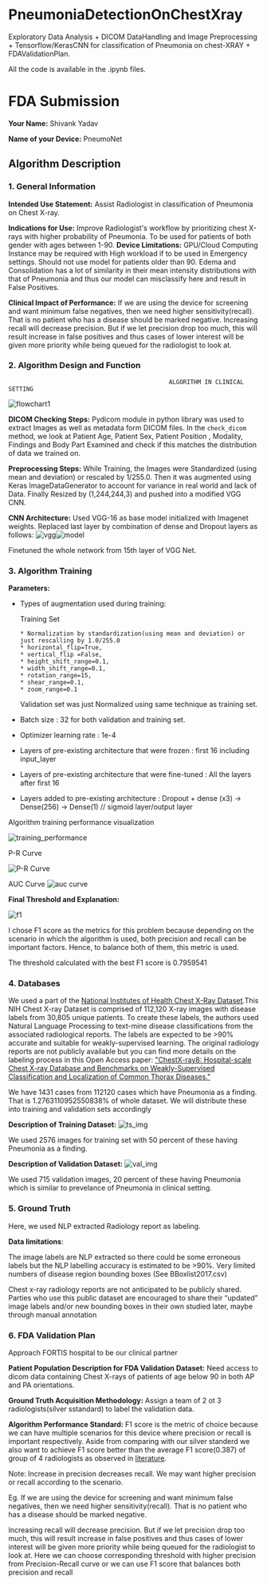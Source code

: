 # PneumoniaDetectionOnChestXray
Exploratory Data Analysis + DICOM DataHandling and Image Preprocessing + Tensorflow/KerasCNN for classification of Pneumonia on chest-XRAY + FDAValidationPlan.

All the code is available in the .ipynb files.


# FDA  Submission

**Your Name:** Shivank Yadav

**Name of your Device:** PneumoNet

## Algorithm Description 

### 1. General Information

**Intended Use Statement:** Assist Radiologist in classification of Pneumonia on Chest X-ray.

**Indications for Use:** Improve Radiologist's workflow by prioritizing chest X-rays with higher probability of Pneumonia. To be used for patients of both gender with ages between 1-90.
**Device Limitations:** GPU/Cloud Computing Instance may be required with High workload if to be used in Emergency settings. Should not use model for patients older than 90.  Edema and Consolidation has a lot of similarity in their mean intensity distributions with that of Pneumonia and thus our model can misclassify here and result in False Positives.

**Clinical Impact of Performance:**
If we are using the device for screening and want minimum false negatives, then we need higher sensitivity(recall). That is no patient who has a disease should be marked negative. 
Increasing recall will decrease precision. But if we let precision drop too much, this will result increase in false positives and thus cases of lower interest will be given more priority while being queued for the radiologist to look at.

### 2. Algorithm Design and Function
                                                 ALGORITHM IN CLINICAL SETTING
![flowchart1](https://github.com/ShivankYadav/PneumoniaDetectionOnChestXray/blob/master/PneumoniaDetectionOnChestXray/img/flowchart.png)


**DICOM Checking Steps:** Pydicom module in python library was used to extract Images as well as metadata form DICOM files.  In the `check_dicom` method,
we look at Patient Age, Patient Sex, Patient Position , Modality, Findings and Body Part Examined and check if this matches the distribution of data we trained on.

**Preprocessing Steps:** While Training, the Images were Standardized (using mean and deviation) or rescaled by 1/255.0. Then it was augmented using Keras ImageDataGenerator to account for variance in real world and lack of Data. Finally Resized by (1,244,244,3) and pushed into a modified VGG CNN.

**CNN Architecture:**
Used VGG-16 as base model initialized with Imagenet weights. Replaced last layer by combination of dense and Dropout layers as follows:
![vgg](https://github.com/ShivankYadav/PneumoniaDetectionOnChestXray/blob/master/PneumoniaDetectionOnChestXray/img/vgg.png)![model](https://github.com/ShivankYadav/PneumoniaDetectionOnChestXray/blob/master/PneumoniaDetectionOnChestXray/img/model.png)

Finetuned the whole network from 15th layer of VGG Net.

### 3. Algorithm Training

**Parameters:**
* Types of augmentation used during training:

    Training Set
    
      * Normalization by standardization(using mean and deviation) or just rescalling by 1.0/255.0
      * horizontal_flip=True,
      * vertical_flip =False,
      * height_shift_range=0.1,
      * width_shift_range=0.1,
      * rotation_range=15,
      * shear_range=0.1,
      * zoom_range=0.1 
         
     Validation set was just Normalized using same technique as training set.
         
        
* Batch size : 32 for both validation and training set.
* Optimizer learning rate : 1e-4
* Layers of pre-existing architecture that were frozen : first 16 including input_layer
* Layers of pre-existing architecture that were fine-tuned : All the layers after first 16
* Layers added to pre-existing architecture : 
                                              Dropout + dense (x3) ->
                                              Dense(256) ->
                                              Dense(1) // sigmoid layer/output layer



Algorithm training performance visualization

![training_performance](https://github.com/ShivankYadav/PneumoniaDetectionOnChestXray/blob/master/PneumoniaDetectionOnChestXray/img/training_performance.png)



P-R Curve

![P-R Curve](https://github.com/ShivankYadav/PneumoniaDetectionOnChestXray/blob/master/PneumoniaDetectionOnChestXray/img/prc.png)


AUC Curve
![auc curve](https://github.com/ShivankYadav/PneumoniaDetectionOnChestXray/blob/master/PneumoniaDetectionOnChestXray/img/auc.png)



**Final Threshold and Explanation:**

![f1](https://github.com/ShivankYadav/PneumoniaDetectionOnChestXray/blob/master/PneumoniaDetectionOnChestXray/img/f1.png)

I chose F1 score as the metrics for this problem because depending on the scenario in which the algorithm is used, both precision and recall can be important factors. Hence, to balance both of them, this metric is used.

The threshold calculated with the best F1 score is 0.7959541


### 4. Databases
We used a part of the [National Institutes of Health Chest X-Ray Dataset](https://www.kaggle.com/nih-chest-xrays/data).This NIH Chest X-ray Dataset is comprised of 112,120 X-ray images with disease labels from 30,805 unique patients. To create these labels, the authors used Natural Language Processing to text-mine disease classifications from the associated radiological reports. The labels are expected to be >90% accurate and suitable for weakly-supervised learning. The original radiology reports are not publicly available but you can find more details on the labeling process in this Open Access paper: ["ChestX-ray8: Hospital-scale Chest X-ray Database and Benchmarks on Weakly-Supervised Classification and Localization of Common Thorax Diseases."](https://www.nih.gov/news-events/news-releases/nih-clinical-center-provides-one-largest-publicly-available-chest-x-ray-datasets-scientific-community)

We have 1431 cases from 112120 cases which have Pneumonia as a finding. That is 1.2763110952550838% of whole dataset. We will distribute these into training and validation sets accordingly

**Description of Training Dataset:** 
![ts_img](https://github.com/ShivankYadav/PneumoniaDetectionOnChestXray/blob/master/PneumoniaDetectionOnChestXray/img/trainingds.png)

We used 2576 images for training set with 50 percent of these having Pneumonia as a finding. 

**Description of Validation Dataset:** 
![val_img](https://github.com/ShivankYadav/PneumoniaDetectionOnChestXray/blob/master/PneumoniaDetectionOnChestXray/img/validds.png)

We used 715 validation images, 20 percent of these having Pneumonia which is similar to prevelance of Pneumonia in clinical setting.

### 5. Ground Truth
Here, we used NLP extracted Radiology report as labeling.

**Data limitations**:

The image labels are NLP extracted so there could be some erroneous labels but the NLP labelling accuracy is estimated to be >90%. Very limited numbers of disease region bounding boxes (See BBoxlist2017.csv)

Chest x-ray radiology reports are not anticipated to be publicly shared. Parties who use this public dataset are encouraged to share their “updated” image labels and/or new bounding boxes in their own studied later, maybe through manual annotation


### 6. FDA Validation Plan
Approach FORTIS hospital to be our clinical partner

**Patient Population Description for FDA Validation Dataset:**
Need access to dicom data containing Chest X-rays of patients of age below 90 in both AP and PA orientations.

**Ground Truth Acquisition Methodology:**
Assign a team of 2 ot 3 radiologists(silver sstandard) to label the validation data. 

**Algorithm Performance Standard:**
F1 score is the metric of choice because we can have multiple scenarios for this device where precision or recall is important respectively. Aside from comparing with our silver standerd we also want 
to achieve F1 score better than the average F1 score(0.387) of group of 4 radiologists as observed in [literature](https://arxiv.org/pdf/1711.05225.pdf).

Note: Increase in precision decreases recall. We may want higher precision or recall according to the scenario.

 Eg. If we are using the device for screening and want minimum false negatives, then we need higher sensitivity(recall). That is no patient who has a disease should be marked negative. 
 
Increasing recall will decrease precision. But if we let precision drop too much, this will result increase in false positives and thus cases of lower interest will be given more priority while being queued for the radiologist to look at.
Here we can choose corresponding threshold with higher precision from Precision-Recall curve or we can use F1 score that balances both precision and recall


